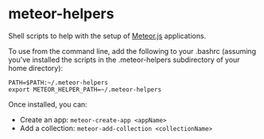 meteor-helpers
==============
Shell scripts to help with the setup of [Meteor.js](https://www.meteor.com/) applications.

To use from the command line, add the following to your .bashrc (assuming you've installed the scripts in the .meteor-helpers subdirectory of your home directory):

```
PATH=$PATH:~/.meteor-helpers
export METEOR_HELPER_PATH=~/.meteor-helpers
```

Once installed, you can:
+ Create an app: ```meteor-create-app <appName>```
+ Add a collection: ```meteor-add-collection <collectionName>```
